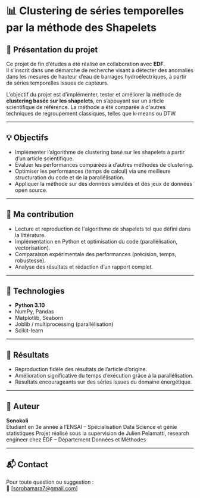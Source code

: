 # 📊 Clustering de séries temporelles par la méthode des Shapelets

## 🧠 Présentation du projet

Ce projet de fin d’études a été réalisé en collaboration avec **EDF**.  
Il s'inscrit dans une démarche de recherche visant à détecter des anomalies dans les mesures de hauteur d’eau de barrages hydroélectriques, à partir de séries temporelles issues de capteurs.

L’objectif du projet est d’implémenter, tester et améliorer la méthode de **clustering basée sur les shapelets**, en s’appuyant sur un article scientifique de référence. La méthode a été comparée à d'autres techniques de regroupement classiques, telles que k-means ou DTW.

---

## 💡 Objectifs

- Implémenter l’algorithme de clustering basé sur les shapelets à partir d’un article scientifique.
- Évaluer les performances comparées à d’autres méthodes de clustering.
- Optimiser les performances (temps de calcul) via une meilleure structuration du code et de la parallélisation.
- Appliquer la méthode sur des données simulées et des jeux de données open source.

---

## 🧩 Ma contribution

- Lecture et reproduction de l'algorithme de shapelets tel que défini dans la littérature.
- Implémentation en Python et optimisation du code (parallélisation, vectorisation).
- Comparaison expérimentale des performances (précision, temps, robustesse).
- Analyse des résultats et rédaction d’un rapport complet.

---

## 🔧 Technologies

- **Python 3.10**
- NumPy, Pandas
- Matplotlib, Seaborn
- Joblib / multiprocessing (parallélisation)
- Scikit-learn

---

## 🏁 Résultats

- Reproduction fidèle des résultats de l’article d’origine.
- Amélioration significative du temps d’exécution grâce à la parallélisation.
- Résultats encourageants sur des séries issues du domaine énergétique.

---

## 👤 Auteur

**Sonokoli**  
Étudiant en 3e année à l’ENSAI – Spécialisation Data Science et génie statistiques
Projet réalisé sous la supervision de Julien Pelamatti, research engineer chez EDF – Département Données et Méthodes

---

## 📬 Contact

Pour toute question ou suggestion :  
📧 [sorobamara7@gmail.com]


